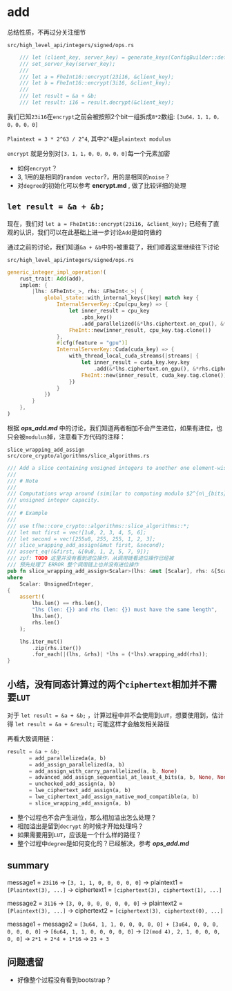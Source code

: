 # add

总结性质，不再过分关注细节

`src/high_level_api/integers/signed/ops.rs`
```rust
    /// let (client_key, server_key) = generate_keys(ConfigBuilder::default());
    /// set_server_key(server_key);
    ///
    /// let a = FheInt16::encrypt(23i16, &client_key);
    /// let b = FheInt16::encrypt(3i16, &client_key);
    ///
    /// let result = &a + &b;
    /// let result: i16 = result.decrypt(&client_key);
```

我们已知`23i16`在`encrypt`之前会被按照2个bit一组拆成`8*2`数组: `[3u64，1，1，0，0，0，0，0]`

`Plaintext = 3 * 2^63 / 2^4`, 其中`2^4`是`plaintext modulus`

`encrypt` 就是分别对`[3，1，1，0，0，0，0，0]`每一个元素加密

- 如何`encrypt`？
- 3, 1用的是相同的`random vector`?，用的是相同的`noise`？
- 对`degree`的初始化可以参考 **encrypt.md** , 做了比较详细的处理



## `let result = &a + &b;`

现在，我们对
`let a = FheInt16::encrypt(23i16, &client_key);`
已经有了直观的认识，我们可以在此基础上进一步讨论`Add`是如何做的


通过之前的讨论，我们知道`&a + &b`中的`+`被重载了，我们顺着这里继续往下讨论

`src/high_level_api/integers/signed/ops.rs`
```rust
generic_integer_impl_operation!(
    rust_trait: Add(add),
    implem: {
        |lhs: &FheInt<_>, rhs: &FheInt<_>| {
            global_state::with_internal_keys(|key| match key {
                InternalServerKey::Cpu(cpu_key) => {
                    let inner_result = cpu_key
                        .pbs_key()
                        .add_parallelized(&*lhs.ciphertext.on_cpu(), &*rhs.ciphertext.on_cpu());
                    FheInt::new(inner_result, cpu_key.tag.clone())
                },
                #[cfg(feature = "gpu")]
                InternalServerKey::Cuda(cuda_key) => {
                    with_thread_local_cuda_streams(|streams| {
                        let inner_result = cuda_key.key.key
                            .add(&*lhs.ciphertext.on_gpu(), &*rhs.ciphertext.on_gpu(), streams);
                        FheInt::new(inner_result, cuda_key.tag.clone())
                    })
                }
            })
        }
    },
)
```

根据 ***ops_add.md*** 中的讨论，我们知道两者相加不会产生进位，如果有进位，也只会被`modulus`掉，注意看下方代码的注释：

`slice_wrapping_add_assign`
`src/core_crypto/algorithms/slice_algorithms.rs`
```rust
/// Add a slice containing unsigned integers to another one element-wise and in place.
///
/// # Note
///
/// Computations wrap around (similar to computing modulo $2^{n\_{bits}}$) when exceeding the
/// unsigned integer capacity.
///
/// # Example
///
/// use tfhe::core_crypto::algorithms::slice_algorithms::*;
/// let mut first = vec![1u8, 2, 3, 4, 5, 6];
/// let second = vec![255u8, 255, 255, 1, 2, 3];
/// slice_wrapping_add_assign(&mut first, &second);
/// assert_eq!(&first, &[0u8, 1, 2, 5, 7, 9]);
/// zpf: TODO 这里并没有看到进位操作，从调用链看进位操作已经被
/// 预先处理了 ERROR 整个调用链上也并没有进位操作
pub fn slice_wrapping_add_assign<Scalar>(lhs: &mut [Scalar], rhs: &[Scalar])
where
    Scalar: UnsignedInteger,
{
    assert!(
        lhs.len() == rhs.len(),
        "lhs (len: {}) and rhs (len: {}) must have the same length",
        lhs.len(),
        rhs.len()
    );

    lhs.iter_mut()
        .zip(rhs.iter())
        .for_each(|(lhs, &rhs)| *lhs = (*lhs).wrapping_add(rhs));
}
```

## 小结，没有同态计算过的两个`ciphertext`相加并不需要`LUT`


对于 `let result = &a + &b;` ，计算过程中并不会使用到`LUT`，想要使用到，估计得 `let result = &a + &result;`
可能这样才会触发相关路径

再看大致调用链：
```rust
result = &a + &b;
       = add_parallelizeda(a, b)
       = add_assign_parallelized(a, b)
       = add_assign_with_carry_parallelized(a, b, None)
       = advanced_add_assign_sequential_at_least_4_bits(a, b, None, None)
       = unchecked_add_assign(a, b)
       = lwe_ciphertext_add_assign(a, b)
       = lwe_ciphertext_add_assign_native_mod_compatible(a, b)
       = slice_wrapping_add_assign(a, b)
```

- 整个过程也不会产生进位，那么相加溢出怎么处理？
- 相加溢出是留到`decrypt` 的时候才开始处理吗？
- 如果需要用到`LUT`，应该是一个什么样的路径？
- 整个过程中`degree`是如何变化的？已经解决，参考 ***ops_add.md***

## summary

message1 = `23i16` -> `[3, 1, 1, 0, 0, 0, 0, 0]` -> plaintext1 = `[Plaintext(3), ...]` -> ciphertext1 = `[ciphertext(3), ciphertext(1), ...]`

message2 = `3i16` -> `[3, 0, 0, 0, 0, 0, 0, 0]` -> plaintext2 = `[Plaintext(3), ...]` -> ciphertext2 = `[ciphertext(3), ciphertext(0), ...]`

message1 + message2 = `[3u64, 1, 1, 0, 0, 0, 0, 0] + [3u64, 0, 0, 0, 0, 0, 0, 0]` -> `[6u64, 1, 1, 0, 0, 0, 0, 0]` -> `[2(mod 4), 2, 1, 0, 0, 0, 0, 0]` -> `2*1 + 2*4 + 1*16` -> `23 + 3`

## 问题遗留

- 好像整个过程没有看到bootstrap？

